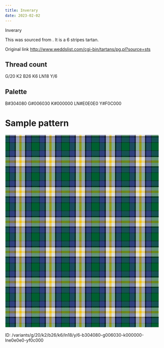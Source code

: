```yaml
---
title: Inverary
date: 2023-02-02
---
```

Inverary

This was sourced from <no value>.  It is a 6 stripes tartan.

Original link http://www.weddslist.com/cgi-bin/tartans/pg.pl?source=sts

## Thread count
G/20 K2 B26 K6 LN18 Y/6

## Palette
B#304080 G#006030 K#000000 LN#E0E0E0 Y#F0C000

# Sample pattern

![Tartan detail](tartan.png "G/20 K2 B26 K6 LN18 Y/6 tartan")

ID: /variants/g/20/k2/b26/k6/ln18/y/6-b304080-g006030-k000000-lne0e0e0-yf0c000